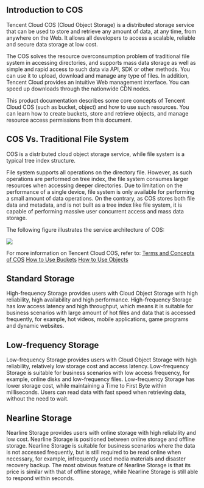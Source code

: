 ## Introduction to COS

Tencent Cloud COS (Cloud Object Storage) is a distributed storage service that can be used to store and retrieve any amount of data, at any time, from anywhere on the Web. It allows all developers to access a scalable, reliable and secure data storage at low cost.

The COS solves the resource overconsumption problem of traditional file system in accessing directories, and supports mass data storage as well as simple and rapid access to such data via API, SDK or other methods. You can use it to upload, download and manage any type of files. In addition, Tencent Cloud provides an intuitive Web management interface. You can speed up downloads through the nationwide CDN nodes.

This product documentation describes some core concepts of Tencent Cloud COS (such as bucket, object) and how to use such resources. You can learn how to create buckets, store and retrieve objects, and manage resource access permissions from this document.

## COS Vs. Traditional File System

COS is a distributed cloud object storage service, while file system is a typical tree index structure.

File system supports all operations on the directory file. However, as such operations are performed on tree index, the file system consumes larger resources when accessing deeper directories. Due to limitation on the performance of a single device, file system is only available for performing a small amount of data operations. On the contrary, as COS stores both file data and metadata, and is not built as a tree index like file system, it is capable of performing massive user concurrent access and mass data storage.


The following figure illustrates the service architecture of COS:

![](https://mccdn.qcloud.com/static/img/054a0694e4d52fb1a470debcf57452eb/image.png)

For more information on Tencent Cloud COS, refer to:
[Terms and Concepts of COS](https://www.qcloud.com/document/product/436/6225)
[How to Use Buckets](https://www.qcloud.com/document/product/436/6232)
[How to Use Objects](https://www.qcloud.com/document/product/436/6233)

## Standard Storage

High-frequency Storage provides users with Cloud Object Storage with high reliability, high availability and high performance. High-frequency Storage has low access latency and high throughput, which means it is suitable for business scenarios with large amount of hot files and data that is accessed frequently, for example, hot videos, mobile applications, game programs and dynamic websites.

## Low-frequency Storage

Low-frequency Storage provides users with Cloud Object Storage with high reliability, relatively low storage cost and access latency. Low-frequency Storage is suitable for business scenarios with low access frequency, for example, online disks and low-frequency files. Low-frequency Storage has lower storage cost, while maintaining a Time to First Byte within milliseconds. Users can read data with fast speed when retrieving data, without the need to wait.

## Nearline Storage

Nearline Storage provides users with online storage with high reliability and low cost. Nearline Storage is positioned between online storage and offline storage. Nearline Storage is suitable for business scenarios where the data is not accessed frequently, but is still required to be read online when necessary, for example, infrequently used media materials and disaster recovery backup. The most obvious feature of Nearline Storage is that its price is similar with that of offline storage, while Nearline Storage is still able to respond within seconds.
